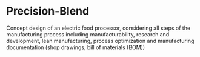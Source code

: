 # Precision-Blend
Concept design of an electric food processor, considering all steps of the manufacturing process including manufacturability, research and development, lean manufacturing, process optimization and manufacturing documentation (shop drawings, bill of materials (BOM))
